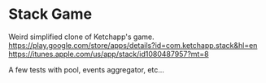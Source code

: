 # Stack Game

Weird simplified clone of Ketchapp's game.
  https://play.google.com/store/apps/details?id=com.ketchapp.stack&hl=en
  https://itunes.apple.com/us/app/stack/id1080487957?mt=8

A few tests with pool, events aggregator, etc...
